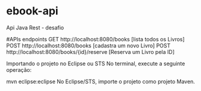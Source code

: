 # ebook-api
Api  Java Rest - desafio


#APIs endpoints
GET http://localhost:8080/books [lista todos os Livros]
POST http://localhost:8080/books [cadastra um novo Livro]
POST http://localhost:8080/books/{id}/reserve [Reserva um Livro pela ID]


Importando o projeto no Eclipse ou STS
No terminal, execute a seguinte operação:

mvn eclipse:eclipse
No Eclipse/STS, importe o projeto como projeto Maven.
